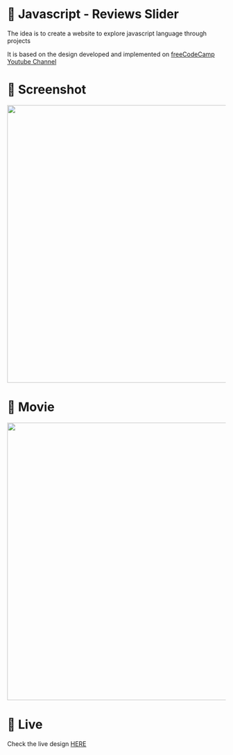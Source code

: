 # 🎨 Javascript - Reviews Slider

The idea is to create a website to explore javascript language through projects 

It is based on the design developed and implemented  on [freeCodeCamp Youtube Channel](https://www.youtube.com/watch?v=3PHXvlpOkf4&t=2644s)


# 📸 Screenshot
<img src="https://storage.googleapis.com/rfribeiro-javascript/reviews-slider/presentation.png" width="640">


# 🎥 Movie
<img src="https://storage.googleapis.com/rfribeiro-javascript/reviews-slider/presentation.gif" width="640">

# 🚀 Live

Check the live design [HERE](https://storage.googleapis.com/rfribeiro-javascript/reviews-slider/index.html)